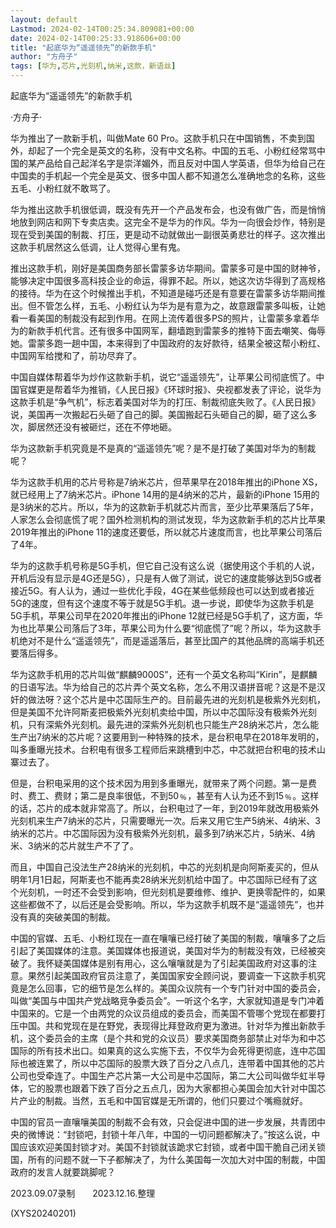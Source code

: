 ```yaml
---
layout: default
Lastmod: 2024-02-14T00:25:34.809081+00:00
date: 2024-02-14T00:25:33.918606+00:00
title: "起底华为“遥遥领先”的新款手机"
author: "方舟子"
tags: [华为,芯片,光刻机,纳米,这款，新语丝]
---
```


起底华为“遥遥领先”的新款手机

·方舟子·

华为推出了一款新手机，叫做Mate 60 Pro。这款手机只在中国销售，不卖到国外，却起了一个完全是英文的名称，没有中文名称。中国的五毛、小粉红经常骂中国的某产品给自己起洋名字是崇洋媚外，而且反对中国人学英语，但华为给自己在中国卖的手机起一个完全是英文、很多中国人都不知道怎么准确地念的名称，这些五毛、小粉红就不敢骂了。

华为推出这款手机很低调，既没有先开一个产品发布会，也没有做广告，而是悄悄地放到网店和网下专卖店卖。这完全不是华为的作风。华为一向很会炒作，特别是现在受到美国的制裁、打压，更是动不动就做出一副很英勇悲壮的样子。这次推出这款手机居然这么低调，让人觉得心里有鬼。

推出这款手机，刚好是美国商务部长雷蒙多访华期间。雷蒙多可是中国的财神爷，能够决定中国很多高科技企业的命运，得罪不起。所以，她这次访华得到了高规格的接待。华为在这个时候推出手机，不知道是碰巧还是有意要在雷蒙多访华期间推出。但不管怎么样，五毛、小粉红认为华为是有意为之，故意跟雷蒙多叫板，让她看一看美国的制裁没有起到作用。在网上流传着很多PS的照片，让雷蒙多拿着华为的新款手机代言。还有很多中国网军，翻墙跑到雷蒙多的推特下面去嘲笑、侮辱她。雷蒙多跑一趟中国，本来得到了中国政府的友好款待，结果全被这帮小粉红、中国网军给搅和了，前功尽弃了。

中国自媒体帮着华为炒作这款新手机，说它“遥遥领先”，让苹果公司彻底慌了。中国官媒更是帮着华为推销，《人民日报》《环球时报》、央视都发表了评论，说华为这款手机是“争气机”，标志着美国对华为的打压、制裁彻底失败了。《人民日报》说，美国再一次搬起石头砸了自己的脚。美国搬起石头砸自己的脚，砸了这么多次，脚居然还没有被砸烂，还在不停地砸。

华为这款新手机究竟是不是真的“遥遥领先”呢？是不是打破了美国对华为的制裁呢？

华为这款手机用的芯片号称是7纳米芯片，但苹果早在2018年推出的iPhone XS，就已经用上了7纳米芯片。iPhone 14用的是4纳米的芯片，最新的iPhone 15用的是3纳米的芯片。所以，华为的这款新手机就芯片而言，至少比苹果落后了5年，人家怎么会彻底慌了呢？国外检测机构的测试发现，华为这款新手机的芯片比苹果2019年推出的iPhone 11的速度还要低，所以就芯片速度而言，也比苹果公司落后了4年。

华为的这款手机号称是5G手机，但它自己没有这么说（据使用这个手机的人说，开机后没有显示是4G还是5G），只是有人做了测试，说它的速度能够达到5G或者接近5G。有人认为，通过一些优化手段，4G在某些低频段也可以达到或者接近5G的速度，但有这个速度不等于就是5G手机。退一步说，即使华为这款手机是5G手机，苹果公司早在2020年推出的iPhone 12就已经是5G手机了，这方面，华为也比苹果公司落后了3年，苹果公司为什么要“彻底慌了”呢？所以，华为这款手机绝对不是什么“遥遥领先”，而是遥遥落后，甚至比国产的其他品牌的高端手机还要落后得多。

华为这款手机用的芯片叫做“麒麟9000S”，还有一个英文名称叫“Kirin”，是麒麟的日语写法。华为给自己的芯片弄个英文名称，怎么不用汉语拼音呢？这是不是汉奸的做法呀？这个芯片是中芯国际生产的。目前最先进的光刻机是极紫外光刻机，但是美国不允许阿斯麦把极紫外光刻机卖给中国，所以中芯国际没有极紫外光刻机，只有深紫外光刻机。最先进的深紫外光刻机也只能生产28纳米芯片，怎么能生产出7纳米的芯片呢？这要用到一种特殊的技术，是台积电早在2018年发明的，叫多重曝光技术。台积电有很多工程师后来跳槽到中芯，中芯就把台积电的技术山寨过去了。

但是，台积电采用的这个技术因为用到多重曝光，就带来了两个问题。第一是费时、费工、费财；第二是良率很低，不到50﹪，甚至有人认为还不到15﹪。这样的话，芯片的成本就非常高了。所以，台积电过了一年，到2019年就改用极紫外光刻机来生产7纳米的芯片，只需要曝光一次。后来又用它生产5纳米、4纳米、3纳米的芯片。中芯国际因为没有极紫外光刻机，最多到7纳米芯片，5纳米、4纳米、3纳米的芯片就生产不了了。

而且，中国自己没法生产28纳米的光刻机，中芯的光刻机是向阿斯麦买的，但从明年1月1日起，阿斯麦也不能再卖28纳米光刻机给中国了。中芯国际已经有了这个光刻机，一时还不会受到影响，但光刻机是要维修、维护、更换零配件的，如果这些都做不了，以后还是会受影响。所以，华为这款手机既不是“遥遥领先”，也并没有真的突破美国的制裁。

中国的官媒、五毛、小粉红现在一直在嚷嚷已经打破了美国的制裁，嚷嚷多了之后引起了美国媒体的注意。美国媒体也报道说，美国对华为的制裁没有效，已经被突破了。我怀疑美国媒体是别有用心，这么嚷嚷就是为了引起美国政府对这事的注意。果然引起美国政府官员注意了，美国国家安全顾问说，要调查一下这款手机究竟是怎么回事，它的细节是怎么样的。美国众议院有一个专门针对中国的委员会，叫做“美国与中国共产党战略竞争委员会”。一听这个名字，大家就知道是专门冲着中国来的。它是一个由两党的众议员组成的委员会，而美国不管哪个党现在都要打压中国。共和党现在是在野党，表现得比拜登政府更为激进。针对华为推出新款手机，这个委员会的主席（是个共和党的众议员）要求美国商务部禁止对华为和中芯国际的所有技术出口。如果真的这么实施下去，不仅华为会死得更彻底，连中芯国际也被连累了，所以中芯国际的股票大跌了百分之八点几，连带着中国其他的芯片公司也受牵连了。中国生产芯片第一大公司是中芯国际，第二大公司叫做华虹半导体，它的股票也跟着下跌了百分之五点几，因为大家都担心美国会加大针对中国芯片产业的制裁。当然，五毛和中国官媒是无所谓的，他们只要过个嘴瘾就好。

中国的官员一直嚷嚷美国的制裁不会有效，只会促进中国的进一步发展，共青团中央的微博说：“封锁吧，封锁十年八年，中国的一切问题都解决了。”按这么说，中国应该欢迎美国封锁才对。美国不封锁就该跪求它封锁，或者中国干脆自己闭关锁国，所有的问题不就一下子都解决了，为什么美国每一次加大对中国的制裁，中国政府的发言人就要跳脚呢？

2023.09.07录制　　2023.12.16.整理

(XYS20240201)

